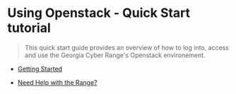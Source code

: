 Using Openstack - Quick Start tutorial
============================================================================

>   This quick start guide provides an overview of how to log into, access and use the Georgia Cyber Range's Openstack environement.

-   [Getting Started](GETTING_STARTED.md)


-   [Need Help with the Range?](HELP.md)

